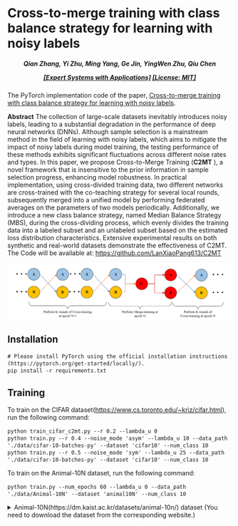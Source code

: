 # Cross-to-merge training with class balance strategy for learning with noisy labels

<h5 align="center">

*Qian Zhang, Yi Zhu, Ming Yang, Ge Jin, YingWen Zhu, Qiu Chen*

[[Expert Systems with Applications]](https://doi.org/10.1016/j.eswa.2024.123846)
[[License: MIT]](https://github.com/LanXiaoPang613/C2MT/blob/main/LICENSE)

</h5>

The PyTorch implementation code of the paper, [Cross-to-merge training with class balance strategy for learning with noisy labels](https://doi.org/10.1016/j.eswa.2024.123846).

**Abstract**
The collection of large-scale datasets inevitably introduces noisy labels, leading to a substantial degradation in the performance of deep neural networks (DNNs). Although sample selection is a mainstream method in the field of learning with noisy labels, which aims to mitigate the impact of noisy labels during model training, the testing performance of these methods exhibits significant fluctuations across different noise rates and types. In this paper, we propose Cross-to-Merge Training (**C2MT** ), a novel framework that is insensitive to the prior information in sample selection progress, enhancing model robustness. In practical implementation, using cross-divided training data, two different networks are cross-trained with the co-teaching strategy for several local rounds, subsequently merged into a unified model by performing federated averages on the parameters of two models periodically. Additionally, we introduce a new class balance strategy, named Median Balance Strategy (MBS), during the cross-dividing process, which evenly divides the training data into a labeled subset and an unlabeled subset based on the estimated loss distribution characteristics. Extensive experimental results on both synthetic and real-world datasets demonstrate the effectiveness of C2MT. The Code will be available at: https://github.com/LanXiaoPang613/C2MT

![C2MT Framework](./img/framework.tif)

[//]: # (<img src="./img/framework.tif" alt="C2MT Framework" style="margin-left: 10px; margin-right: 50px;"/>)

## Installation

```shell
# Please install PyTorch using the official installation instructions (https://pytorch.org/get-started/locally/).
pip install -r requirements.txt
```

## Training

To train on the CIFAR dataset(https://www.cs.toronto.edu/~kriz/cifar.html), run the following command:

```shell
python train_cifar_c2mt.py --r 0.2 --lambda_u 0
python train.py --r 0.4 --noise_mode 'asym' --lambda_u 10 --data_path './data/cifar-10-batches-py' --dataset 'cifar10' --num_class 10
python train.py --r 0.5 --noise_mode 'sym' --lambda_u 25 --data_path './data/cifar-10-batches-py' --dataset 'cifar10' --num_class 10
```

To train on the Animal-10N dataset, run the following command:

```shell
python train.py --num_epochs 60 --lambda_u 0 --data_path './data/Animal-10N' --dataset 'animal10N' --num_class 10
```

<details>
<summary>Animal-10N(https://dm.kaist.ac.kr/datasets/animal-10n/) dataset (You need to download the dataset from the corresponding website.)</summary>


## Citation

If you have any questions, do not hesitate to contact zhangqian@jsou.edu.cn

Also, if you find our work useful please consider citing our work:

```bibtex
Qian Zhang, Yi Zhu, Ming Yang, Ge Jin, YingWen Zhu, Qiu Chen,
Cross-to-merge training with class balance strategy for learning with noisy labels,
Expert Systems with Applications,
2024,
123846,
ISSN 0957-4174,
https://doi.org/10.1016/j.eswa.2024.123846.
```

## Acknowledgement

* [DivideMix](https://github.com/LiJunnan1992/DivideMix): The algorithm that our framework is based on.
* [MOIT](https://github.com/DiegoOrtego/LabelNoiseMOIT): Inspiration for the balancing strategy.
* [Federated-Learning](https://github.com/AshwinRJ/Federated-Learning-PyTorch): Inspiration for the cross-to-merge training strategy.
* [Co-teaching](https://github.com/bhanML/Co-teaching): Inspiration for the cross-to-merge training strategy.
